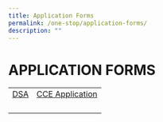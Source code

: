 ```yaml
---
title: Application Forms
permalink: /one-stop/application-forms/
description: ""
---
```

# APPLICATION FORMS


|   |   |
|:---:|:---:|
|  <a href="/files/One%20Stop/SACSS-DSA-Sec-2021_updated.pdf" target="_blank">DSA</a> | <a href="https://go.gov.sg/sacss-cce-application-form" target="_blank">CCE Application</a>  |
|   |   |
|   |   |
|   |   |
|   |   |